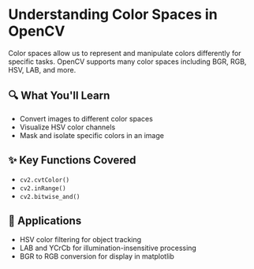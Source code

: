 # Understanding Color Spaces in OpenCV

Color spaces allow us to represent and manipulate colors differently for specific tasks. OpenCV supports many color spaces including BGR, RGB, HSV, LAB, and more.

## 🔍 What You'll Learn
- Convert images to different color spaces
- Visualize HSV color channels
- Mask and isolate specific colors in an image

## ✨ Key Functions Covered
- `cv2.cvtColor()`
- `cv2.inRange()`
- `cv2.bitwise_and()`

## 📌 Applications
- HSV color filtering for object tracking
- LAB and YCrCb for illumination-insensitive processing
- BGR to RGB conversion for display in matplotlib
